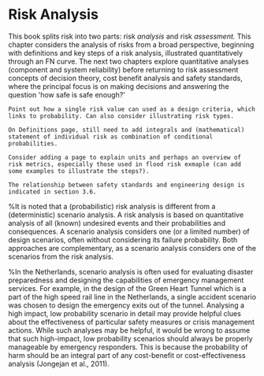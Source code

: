 # Risk Analysis

This book splits risk into two parts: risk *analysis* and risk *assessment.* This chapter considers the analysis of risks from a broad perspective, beginning with definitions and key steps of a risk analysis, illustrated quantitatively through an FN curve. The next two chapters explore quantitative analyses (component and system reliability) before returning to risk assessment concepts of decision theory, cost benefit analysis and safety standards, where the principal focus is on making decisions and answering the question 'how safe is safe enough?'

```{warning}
Point out how a single risk value can used as a design criteria, which links to probability. Can also consider illustrating risk types.

On Definitions page, still need to add integrals and (mathematical) statement of individual risk as combination of conditional probabilities.

Consider adding a page to explain units and perhaps an overview of risk metrics, especially those used in flood risk exmaple (can add some examples to illustrate the steps?).

The relationship between safety standards and engineering design is indicated in section 3.6.
```

%It is noted that a (probabilistic) risk analysis is different  from a (deterministic) scenario analysis. A risk analysis is based on quantitative analysis of all (known) undesired events and their probabilities and consequences. A scenario analysis considers one (or a limited number) of design scenarios, often without considering its failure probability. Both approaches are complementary, as a scenario analysis considers one of the scenarios from the risk analysis. 

%In the Netherlands, scenario analysis is often used for evaluating disaster preparedness and designing the capabilities of emergency management services. For example, in the design of the Green Heart Tunnel which is a part of the high speed rail line in the Netherlands, a single accident scenario was chosen to design the emergency exits out of the tunnel. Analysing a high impact, low probability scenario in detail may provide helpful clues about the effectiveness of particular safety measures or crisis management actions. While such analyses may be helpful, it would be wrong to assume that such high-impact, low probability scenarios should always be properly manageable by emergency responders. This is because the probability of harm should be an integral part of any cost-benefit or cost-effectiveness analysis (Jongejan et al., 2011).